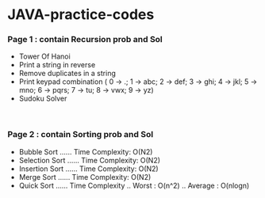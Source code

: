 # JAVA-practice-codes

<h3> Page 1 : contain Recursion prob and Sol</h3>
<ul>
  <li> Tower Of Hanoi</li>
  <li> Print a string in reverse</li>
  <li> Remove duplicates in a string </li>
  <li> Print keypad combination
( 0 -> .; 1 -> abc; 2 -> def; 3 -> ghi; 4 -> jkl; 5 -> mno; 6 -> pqrs; 7 -> tu; 8 -> vwx; 9 -> yz) </li>
  <li> Sudoku Solver </li>
</ul>

<br>

<h3> Page 2 : contain Sorting prob and Sol</h3>
<ul>
  <li> Bubble Sort  ...... Time Complexity: O(N2) </li>
  <li> Selection Sort  ...... Time Complexity: O(N2) </li>
  <li> Insertion Sort  ...... Time Complexity: O(N2) </li>
  <li> Merge Sort  ...... Time Complexity: O(N2) </li>
  <li> Quick Sort  ...... Time Complexity .. Worst : O(n^2) .. Average : O(nlogn) </li>
</ul>
